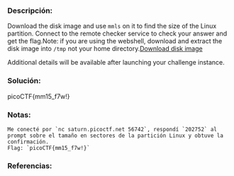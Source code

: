 ### Descripción: 
Download the disk image and use `mmls` on it to find the size of the Linux partition. Connect to the remote checker service to check your answer and get the flag.Note: if you are using the webshell, download and extract the disk image into `/tmp` not your home directory.[Download disk image](https://artifacts.picoctf.net/c/164/disk.img.gz)

Additional details will be available after launching your challenge instance.
### Solución:
picoCTF{mm15_f7w!}

### Notas:
```shell
Me conecté por `nc saturn.picoctf.net 56742`, respondí `202752` al prompt sobre el tamaño en sectores de la partición Linux y obtuve la confirmación.  
Flag: `picoCTF{mm15_f7w!}`
```
### Referencias:
